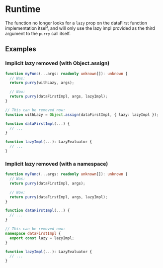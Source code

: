 # Runtime

The function no longer looks for a `lazy` prop on the dataFirst function
implementation itself, and will only use the lazy impl provided as the third
argument to the `purry` call itself.

## Examples

### Implicit lazy removed (with Object.assign)

```ts
function myFunc(...args: readonly unknown[]): unknown {
  // Was:
  return purry(withLazy, args);

  // Now:
  return purry(dataFirstImpl, args, lazyImpl);
}

// This can be removed now:
function withLazy = Object.assign(dataFirstImpl, { lazy: lazyImpl });

function dataFirstImpl(...) {
  // ...
}

function lazyImpl(...): LazyEvaluator {
  // ...
}
```

### Implicit lazy removed (with a namespace)

```ts
function myFunc(...args: readonly unknown[]): unknown {
  // Was:
  return purry(dataFirstImpl, args);

  // Now:
  return purry(dataFirstImpl, args, lazyImpl);
}

function dataFirstImpl(...) {
  // ...
}

// This can be removed now:
namespace dataFirstImpl {
  export const lazy = lazyImpl;
}

function lazyImpl(...): LazyEvaluator {
  // ...
}
```
